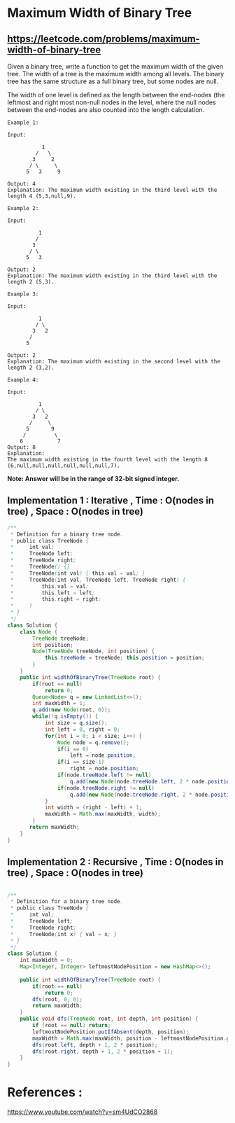 # Maximum Width of Binary Tree
## https://leetcode.com/problems/maximum-width-of-binary-tree

Given a binary tree, write a function to get the maximum width of the given tree. The width of a tree is the maximum width among all levels. The binary tree has the same structure as a full binary tree, but some nodes are null.

The width of one level is defined as the length between the end-nodes (the leftmost and right most non-null nodes in the level, where the null nodes between the end-nodes are also counted into the length calculation.
```
Example 1:

Input: 

           1
         /   \
        3     2
       / \     \  
      5   3     9 

Output: 4
Explanation: The maximum width existing in the third level with the length 4 (5,3,null,9).

Example 2:

Input: 

          1
         /  
        3    
       / \       
      5   3     

Output: 2
Explanation: The maximum width existing in the third level with the length 2 (5,3).

Example 3:

Input: 

          1
         / \
        3   2 
       /        
      5      

Output: 2
Explanation: The maximum width existing in the second level with the length 2 (3,2).

Example 4:

Input: 

          1
         / \
        3   2
       /     \  
      5       9 
     /         \
    6           7
Output: 8
Explanation:
The maximum width existing in the fourth level with the length 8 (6,null,null,null,null,null,null,7).
```

**Note: Answer will be in the range of 32-bit signed integer.**

## Implementation 1 : Iterative , Time : O(nodes in tree) , Space : O(nodes in tree)
```java
/**
 * Definition for a binary tree node.
 * public class TreeNode {
 *     int val;
 *     TreeNode left;
 *     TreeNode right;
 *     TreeNode() {}
 *     TreeNode(int val) { this.val = val; }
 *     TreeNode(int val, TreeNode left, TreeNode right) {
 *         this.val = val;
 *         this.left = left;
 *         this.right = right;
 *     }
 * }
 */
class Solution {
    class Node {
        TreeNode treeNode;
        int position;
        Node(TreeNode treeNode, int position) {
            this.treeNode = treeNode; this.position = position;
        }
    }
    public int widthOfBinaryTree(TreeNode root) {
        if(root == null)
            return 0;
        Queue<Node> q = new LinkedList<>();
        int maxWidth = 1;
        q.add(new Node(root, 0));
        while(!q.isEmpty()) {
            int size = q.size();
            int left = 0, right = 0;
            for(int i = 0; i < size; i++) {
                Node node = q.remove();
                if(i == 0)
                    left = node.position;
                if(i == size-1)
                    right = node.position;
                if(node.treeNode.left != null)
                    q.add(new Node(node.treeNode.left, 2 * node.position));
                if(node.treeNode.right != null)
                    q.add(new Node(node.treeNode.right, 2 * node.position + 1));
            }
            int width = (right - left) + 1;
            maxWidth = Math.max(maxWidth, width);
        }
       return maxWidth; 
    }
}
```

## Implementation 2 : Recursive , Time : O(nodes in tree) , Space : O(nodes in tree)

```java

/**
 * Definition for a binary tree node.
 * public class TreeNode {
 *     int val;
 *     TreeNode left;
 *     TreeNode right;
 *     TreeNode(int x) { val = x; }
 * }
 */
class Solution {
    int maxWidth = 0;
    Map<Integer, Integer> leftmostNodePosition = new HashMap<>();
    
    public int widthOfBinaryTree(TreeNode root) {
        if(root == null)
            return 0;
        dfs(root, 0, 0);
        return maxWidth;
    }
    public void dfs(TreeNode root, int depth, int position) {
        if (root == null) return;
        leftmostNodePosition.putIfAbsent(depth, position);
        maxWidth = Math.max(maxWidth, position - leftmostNodePosition.get(depth) + 1);
        dfs(root.left, depth + 1, 2 * position);
        dfs(root.right, depth + 1, 2 * position + 1);
    }
}

```

# References :
https://www.youtube.com/watch?v=sm4UdCO2868
